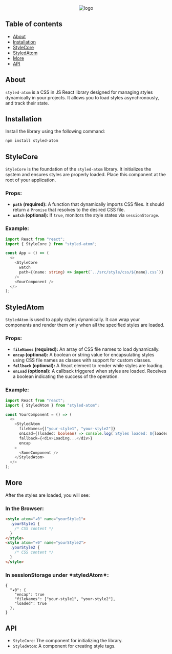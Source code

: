 <div align="center">
  <img src="https://drive.google.com/uc?export=view&id=1zaKS3ZOVpeVEY2xcwZmUhdYuRBGBzZRR" alt="logo"/>
</div>

## Table of contents

- [About](#About)
- [Installation](#Installation)
- [StyleCore](#StyleCore)
- [StyledAtom](#StyledAtom)
- [More](#More)
- [API](#API)

## About

`styled-atom` is a CSS in JS React library designed for managing styles dynamically in your projects.
It allows you to load styles asynchronously, and track their state.

## Installation

Install the library using the following command:

```bash
npm install styled-atom
```

## StyleCore

`StyleCore` is the foundation of the `styled-atom` library. It initializes the system and ensures styles are properly loaded. Place this component at the root of your application.

### Props:

- **`path` (required):** A function that dynamically imports CSS files. It should return a `Promise` that resolves to the desired CSS file.
- **`watch` (optional):** If `true`, monitors the style states via `sessionStorage`.

### Example:

```typescript
import React from "react";
import { StyleCore } from "styled-atom";

const App = () => (
  <>
    <StyleCore
      watch
      path={(name: string) => import(`../src/style/css/${name}.css`)}
    />
    <YourComponent />
  </>
);
```

## StyledAtom

`StyledAtom` is used to apply styles dynamically. It can wrap your components and render them only when all the specified styles are loaded.

### Props:

- **`fileNames` (required):** An array of CSS file names to load dynamically.
- **`encap` (optional):** A boolean or string value for encapsulating styles using CSS file names as classes with support for custom classes.
- **`fallback` (optional):** A React element to render while styles are loading.
- **`onLoad` (optional):** A callback triggered when styles are loaded. Receives a boolean indicating the success of the operation.

### Example:

```typescript
import React from "react";
import { StyledAtom } from "styled-atom";

const YourComponent = () => (
  <>
    <StyledAtom
      fileNames={["your-style1", "your-style2"]}
      onLoad={(loaded: boolean) => console.log(`Styles loaded: ${loaded}`)}
      fallback={<div>Loading...</div>}
      encap
    >
      <SomeComponent />
    </StyledAtom>
  </>
);
```

## More

After the styles are loaded, you will see:

### In the Browser:

```html
<style atom="✦0" name="yourStyle1">
  .yourStyle1 {
    /* CSS content */
  }
</style>
<style atom="✦0" name="yourStyle2">
  .yourStyle2 {
    /* CSS content */
  }
</style>
```

### In sessionStorage under ✦styledAtom✦:

```
{
  "✦0": {
    "encap": true
    "fileNames": ["your-style1", "your-style2"],
    "loaded": true
  },
}
```

## API

- `StyleCore`: The component for initializing the library.
- `StyledAtom`: A component for creating style tags.
